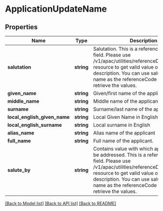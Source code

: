 # ApplicationUpdateName

## Properties
Name | Type | Description | Notes
------------ | ------------- | ------------- | -------------
**salutation** | **string** | Salutation. This is a reference data data field. Please use /v1/apac/utilities/referenceData/{salutation} resource to get valid value of this field with description. You can use salutation field name as the referenceCode parameter to retrieve the values. | [optional] 
**given_name** | **string** | Given/first name of the applicant | 
**middle_name** | **string** | Middle name of the applicant | [optional] 
**surname** | **string** | Surname/last name of the applicant | [optional] 
**local_english_given_name** | **string** | Local Given Name in English | [optional] 
**local_english_surname** | **string** | Local surname in English | [optional] 
**alias_name** | **string** | Alias name of the applicant | [optional] 
**full_name** | **string** | Full name of the applicant. | [optional] 
**salute_by** | **string** | Contains value with which applicant like to be addressed. This is a reference data data field. Please use /v1/apac/utilities/referenceData/{saluteBy} resource to get valid value of this field with description. You can use saluteBy field name as the referenceCode parameter to retrieve the values. | [optional] 

[[Back to Model list]](../../README.md#documentation-for-models) [[Back to API list]](../../README.md#documentation-for-api-endpoints) [[Back to README]](../../README.md)

